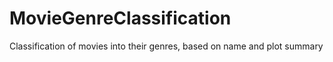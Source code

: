 # MovieGenreClassification
Classification of movies into their genres, based on name and plot summary
